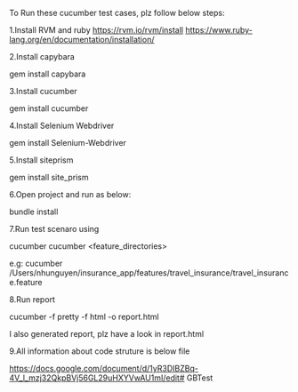 To Run these cucumber test cases, 
plz follow below steps:
 
1.Install RVM and ruby
https://rvm.io/rvm/install 
https://www.ruby-lang.org/en/documentation/installation/

2.Install capybara

gem install capybara

3.Install cucumber 

gem install cucumber

4.Install Selenium Webdriver

gem install Selenium-Webdriver

5.Install siteprism 

gem install site_prism

6.Open project and run as below: 

bundle install

7.Run test scenaro using 

cucumber cucumber <feature_directories> 

e.g: cucumber /Users/nhunguyen/insurance_app/features/travel_insurance/travel_insurance.feature

8.Run report 

cucumber -f pretty -f html -o report.html

I also generated report, plz have a look in report.html 

9.All information about code struture is below file

https://docs.google.com/document/d/1yR3DIBZBq-4V_l_mzj32QkpBVj56GL29uHXYVwAU1mI/edit# GBTest
